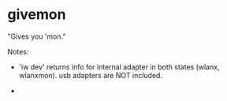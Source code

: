 # givemon
"Gives you 'mon."

Notes: 

- 'iw dev' returns info for internal adapter in both states (wlanx, wlanxmon). usb adapters are NOT included.

- 
